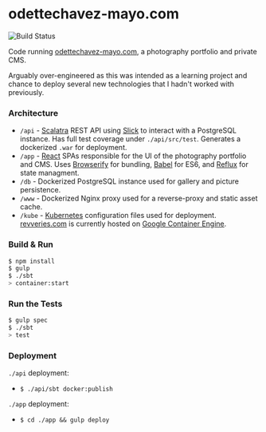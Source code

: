 # odettechavez-mayo.com #
![Build Status](https://travis-ci.org/javamonn/revveries-app.svg?branch=master)

Code running [odettechavez-mayo.com](http://odettechavez-mayo.com), a photography portfolio and private CMS.

Arguably over-engineered as this was intended as a learning project and chance to deploy several new technologies that I hadn't worked with previously. 

### Architecture ###

- `/api` - [Scalatra](http://scalatra.org/) REST API using [Slick](http://slick.lightbend.com/) to interact with a PostgreSQL instance. Has full test coverage under `./api/src/test`. Generates a dockerized `.war` for deployment.
- `/app` - [React](https://facebook.github.io/react/) SPAs responsible for the UI of the photography portfolio and CMS. Uses [Browserify](http://browserify.org/) for bundling, [Babel](https://babeljs.io/) for ES6, and [Reflux](https://github.com/reflux/refluxjs) for state managment.
- `/db` - Dockerized PostgreSQL instance used for gallery and picture persistence.
- `/www` - Dockerized Nginx proxy used for a reverse-proxy and static asset cache.
- `/kube` - [Kubernetes](http://kubernetes.io/) configuration files used for deployment. [revveries.com](http://revveries.com) is currently hosted on [Google Container Engine](https://cloud.google.com/container-engine/).

### Build & Run ###

```sh
$ npm install
$ gulp 
$ ./sbt
> container:start
```

### Run the Tests ###
```sh
$ gulp spec
$ ./sbt
> test
```

### Deployment ###

`./api` deployment:
- `$ ./api/sbt docker:publish`

`./app` deployment:
- `$ cd ./app && gulp deploy`
